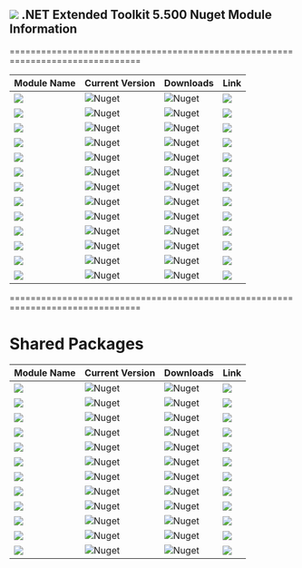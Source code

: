 ## <img src="https://github.com/Wagnerp/Krypton-NET-Version-Dashboard/blob/master/Assets/Icons/PNG/KR%2064%20%20x%2064%20Orange.png" /> .NET Extended Toolkit 5.500 Nuget Module Information

===============================================================================

| Module Name | Current Version | Downloads | Link |
|---|---|---|---|
| <img src="https://img.shields.io/badge/Module-Base-yellow.svg" /> | ![Nuget](https://img.shields.io/nuget/v/Krypton.Toolkit.Suite.Extended.Base.Canary) | ![Nuget](https://img.shields.io/nuget/dt/Krypton.Toolkit.Suite.Extended.Base.Canary?color=brightgreen) |  <a href="https://www.nuget.org/packages/Krypton.Toolkit.Suite.Extended.Base.Canary/"><img src="https://img.shields.io/badge/Download-Link-9cf.svg" /></a> |
| <img src="https://img.shields.io/badge/Module-Data Visualisation-yellow.svg" /> | ![Nuget](https://img.shields.io/nuget/v/Krypton.Toolkit.Suite.Extended.Data.Visualisation.Canary) | ![Nuget](https://img.shields.io/nuget/dt/Krypton.Toolkit.Suite.Extended.Data.Visualisation.Canary?color=brightgreen) | <a href="https://www.nuget.org/packages/Krypton.Toolkit.Suite.Extended.Data.Visualisation.Canary/"><img src="https://img.shields.io/badge/Download-Link-9cf.svg" /></a> |
| <img src="https://img.shields.io/badge/Module-Drawing Suite-yellow.svg" /> | ![Nuget](https://img.shields.io/nuget/v/Krypton.Toolkit.Suite.Extended.Drawing.Suite.Canary) | ![Nuget](https://img.shields.io/nuget/dt/Krypton.Toolkit.Suite.Extended.Drawing.Suite.Canary?color=brightgreen) | <a href="https://www.nuget.org/packages/Krypton.Toolkit.Suite.Extended.Drawing.Suite.Canary/"><img src="https://img.shields.io/badge/Download-Link-9cf.svg" /></a> |
| <img src="https://img.shields.io/badge/Module-Dialogs-yellow.svg" /> | ![Nuget](https://img.shields.io/nuget/v/Krypton.Toolkit.Suite.Extended.Dialogs.Canary) | ![Nuget](https://img.shields.io/nuget/dt/Krypton.Toolkit.Suite.Extended.Dialogs.Canary?color=brightgreen) | <a href="https://www.nuget.org/packages/Krypton.Toolkit.Suite.Extended.Dialogs.Canary/"><img src="https://img.shields.io/badge/Download-Link-9cf.svg" /></a> |
| <img src="https://img.shields.io/badge/Module-Menu & Toolbar Items-yellow.svg" /> | ![Nuget](https://img.shields.io/nuget/v/Krypton.Toolkit.Suite.Extended.Tool.Strip.Items.Canary) | ![Nuget](https://img.shields.io/nuget/dt/Krypton.Toolkit.Suite.Extended.Tool.Strip.Items.Canary?color=brightgreen) |<a href="https://www.nuget.org/packages/Krypton.Toolkit.Suite.Extended.Tool.Strip.Items.Canary/"><img src="https://img.shields.io/badge/Download-Link-9cf.svg" /></a> |
| <img src="https://img.shields.io/badge/Module-Extended Standard Controls-yellow" /> | ![Nuget](https://img.shields.io/nuget/v/Krypton.Toolkit.Suite.Extended.Standard.Controls.Canary) | ![Nuget](https://img.shields.io/nuget/dt/Krypton.Toolkit.Suite.Extended.Standard.Controls.Canary?color=brightgreen) | <a href="https://www.nuget.org/packages/Krypton.Toolkit.Suite.Extended.Standard.Control.Canary/"><img src="https://img.shields.io/badge/Download-Link-9cf.svg" /></a> |
| <img src="https://img.shields.io/badge/Module-Floating Menu & Toolbars-yellow.svg" /> | ![Nuget](https://img.shields.io/nuget/v/Krypton.Toolkit.Suite.Extended.Floating.Toolbars.Canary) | ![Nuget](https://img.shields.io/nuget/dt/Krypton.Toolkit.Suite.Extended.Floating.Toolbars.Canary?color=brightgreen) | <a href="https://www.nuget.org/packages/Krypton.Toolkit.Suite.Extended.Floating.Toolbars.Canary/"><img src="https://img.shields.io/badge/Download-Link-9cf.svg" /></a> |
| <img src="https://img.shields.io/badge/Module-IO Components-yellow.svg" /> | ![Nuget](https://img.shields.io/nuget/v/Krypton.Toolkit.Suite.Extended.IO.Canary) | ![Nuget](https://img.shields.io/nuget/dt/Krypton.Toolkit.Suite.Extended.IO.Canary?color=brightgreen) | <a href="https://www.nuget.org/packages/Krypton.Toolkit.Suite.Extended.IO.Canary/"><img src="https://img.shields.io/badge/Download-Link-9cf.svg" /></a> |
| <img src="https://img.shields.io/badge/Module-Krypton Outlook Grid-yellow.svg" /> | ![Nuget](https://img.shields.io/nuget/v/Krypton.Toolkit.Suite.Extended.Outlook.Grid.Canary) | ![Nuget](https://img.shields.io/nuget/dt/Krypton.Toolkit.Suite.Extended.Outlook.Grid.Canary?color=brightgreen) | <a href="https://www.nuget.org/packages/Krypton.Toolkit.Suite.Extended.Outlook.Grid.Canary/"><img src="https://img.shields.io/badge/Download-Link-9cf.svg" /></a> |
| <img src="https://img.shields.io/badge/Module-Navi Suite-yellow.svg" /> | ![Nuget](https://img.shields.io/nuget/v/Krypton.Toolkit.Suite.Extended.Navi.Suite.Canary) | ![Nuget](https://img.shields.io/nuget/dt/Krypton.Toolkit.Suite.Extended.Navi.Suite.Canary?color=brightgreen) | <a href="https://www.nuget.org/packages/Krypton.Toolkit.Suite.Extended.Navi.Suite.Canary/"><img src="https://img.shields.io/badge/Download-Link-9cf.svg" /></a> |
| <img src="https://img.shields.io/badge/Module-Networking-yellow.svg" /> | ![Nuget](https://img.shields.io/nuget/v/Krypton.Toolkit.Suite.Extended.Networking.Canary) | ![Nuget](https://img.shields.io/nuget/dt/Krypton.Toolkit.Suite.Extended.Networking.Canary?color=brightgreen) | <a href="https://www.nuget.org/packages/Krypton.Toolkit.Suite.Extended.Networking.Canary/"><img src="https://img.shields.io/badge/Download-Link-9cf.svg" /></a> |
| <img src="https://img.shields.io/badge/Module-Task Dialogs-yellow.svg" /> | ![Nuget](https://img.shields.io/nuget/v/Krypton.Toolkit.Suite.Extended.Task.Dialogs.Canary) | ![Nuget](https://img.shields.io/nuget/dt/Krypton.Toolkit.Suite.Extended.Task.Dialogs.Canary?color=brightgreen) | <a href="https://www.nuget.org/packages/Krypton.Toolkit.Suite.Extended.Task.Dialogs.Canary/"><img src="https://img.shields.io/badge/Download-Link-9cf.svg" /></a> |
| <img src="https://img.shields.io/badge/Module-Wizard-yellow.svg" /> | ![Nuget](https://img.shields.io/nuget/v/Krypton.Toolkit.Suite.Extended.Wizard.Canary) | ![Nuget](https://img.shields.io/nuget/dt/Krypton.Toolkit.Suite.Extended.Wizard.Canary?color=brightgreen) | <a href="https://www.nuget.org/packages/Krypton.Toolkit.Suite.Extended.Wizard.Canary/"><img src="https://img.shields.io/badge/Download-Link-9cf.svg" /></a> |

===============================================================================

# Shared Packages

| Module Name | Current Version | Downloads | Link |
|---|---|---|---|
| <img src="https://img.shields.io/badge/Module-Common-yellow.svg" /> | ![Nuget](https://img.shields.io/nuget/v/Krypton.Toolkit.Suite.Extended.Common.Canary) | ![Nuget](https://img.shields.io/nuget/dt/Krypton.Toolkit.Suite.Extended.Common.Canary?color=brightgreen) |  <a href="https://www.nuget.org/packages/Krypton.Toolkit.Suite.Extended.Common.Canary/"><img src="https://img.shields.io/badge/Download-Link-9cf.svg" /></a> |
| <img src="https://img.shields.io/badge/Module-Core-yellow.svg" /> | ![Nuget](https://img.shields.io/nuget/v/Krypton.Toolkit.Suite.Extended.Core.Canary) | ![Nuget](https://img.shields.io/nuget/dt/Krypton.Toolkit.Suite.Extended.Core.Canary?color=brightgreen) | <a href="https://www.nuget.org/packages/Krypton.Toolkit.Suite.Extended.Core.Canary/"><img src="https://img.shields.io/badge/Download-Link-9cf.svg" /></a> |
| <img src="https://img.shields.io/badge/Module-Global Utilities-yellow.svg" /> | ![Nuget](https://img.shields.io/nuget/v/Krypton.Toolkit.Suite.Extended.Global.Utilities.Canary) | ![Nuget](https://img.shields.io/nuget/dt/Krypton.Toolkit.Suite.Extended.Global.Utilities.Canary?color=brightgreen) | <a href="https://www.nuget.org/packages/Krypton.Toolkit.Suite.Extended.Global.Utilities.Canary/"><img src="https://img.shields.io/badge/Download-Link-9cf.svg" /></a> |
| <img src="https://img.shields.io/badge/Module-Language Model-yellow.svg" /> | ![Nuget](https://img.shields.io/nuget/v/Krypton.Toolkit.Suite.Extended.Language.Model.Canary) | ![Nuget](https://img.shields.io/nuget/dt/Krypton.Toolkit.Suite.Extended.Language.Model.Canary?color=brightgreen) | <a href="https://www.nuget.org/packages/Krypton.Toolkit.Suite.Extended.Language.Model.Canary/"><img src="https://img.shields.io/badge/Download-Link-9cf.svg" /></a> |
| <img src="https://img.shields.io/badge/Module-Palette Controller-yellow.svg" /> | ![Nuget](https://img.shields.io/nuget/v/Krypton.Toolkit.Suite.Extended.Palette.Controller.Canary) | ![Nuget](https://img.shields.io/nuget/dt/Krypton.Toolkit.Suite.Extended.Palette.Controller.Canary?color=brightgreen) |<a href="https://www.nuget.org/packages/Krypton.Toolkit.Suite.Extended.Palette.Controller.Canary/"><img src="https://img.shields.io/badge/Download-Link-9cf.svg" /></a> |
| <img src="https://img.shields.io/badge/Module-Palette Controls-yellow" /> | ![Nuget](https://img.shields.io/nuget/v/Krypton.Toolkit.Suite.Extended.Palette.Controls.Canary) | ![Nuget](https://img.shields.io/nuget/dt/Krypton.Toolkit.Suite.Extended.Palette.Controls.Canary?color=brightgreen) | <a href="https://www.nuget.org/packages/Krypton.Toolkit.Suite.Extended.Palette.Controls.Canary/"><img src="https://img.shields.io/badge/Download-Link-9cf.svg" /></a> |
| <img src="https://img.shields.io/badge/Module-Palette Utilities-yellow.svg" /> | ![Nuget](https://img.shields.io/nuget/v/Krypton.Toolkit.Suite.Extended.Palette.Utilities.Canary) | ![Nuget](https://img.shields.io/nuget/dt/Krypton.Toolkit.Suite.Extended.Palette.Utilities.Canary?color=brightgreen) | <a href="https://www.nuget.org/packages/Krypton.Toolkit.Suite.Extended.Palette.Utilities.Canary/"><img src="https://img.shields.io/badge/Download-Link-9cf.svg" /></a> |
| <img src="https://img.shields.io/badge/Module-Persistence-yellow.svg" /> | ![Nuget](https://img.shields.io/nuget/v/Krypton.Toolkit.Suite.Extended.Persistence.Canary) | ![Nuget](https://img.shields.io/nuget/dt/Krypton.Toolkit.Suite.Extended.Persistence.Canary?color=brightgreen) | <a href="https://www.nuget.org/packages/Krypton.Toolkit.Suite.Extended.Persistence.Canary/"><img src="https://img.shields.io/badge/Download-Link-9cf.svg" /></a> |
| <img src="https://img.shields.io/badge/Module-Resources-yellow.svg" /> | ![Nuget](https://img.shields.io/nuget/v/Krypton.Toolkit.Suite.Extended.Resources.Canary) | ![Nuget](https://img.shields.io/nuget/dt/Krypton.Toolkit.Suite.Extended.Resources.Canary?color=brightgreen) | <a href="https://www.nuget.org/packages/Krypton.Toolkit.Suite.Extended.Resources.Canary/"><img src="https://img.shields.io/badge/Download-Link-9cf.svg" /></a> |
| <img src="https://img.shields.io/badge/Module-Settings-yellow.svg" /> | ![Nuget](https://img.shields.io/nuget/v/Krypton.Toolkit.Suite.Extended.Settings.Canary) | ![Nuget](https://img.shields.io/nuget/dt/Krypton.Toolkit.Suite.Extended.Settings.Canary?color=brightgreen) | <a href="https://www.nuget.org/packages/Krypton.Toolkit.Suite.Extended.Settings.Canary/"><img src="https://img.shields.io/badge/Download-Link-9cf.svg" /></a> |
| <img src="https://img.shields.io/badge/Module-Control Settings-yellow.svg" /> | ![Nuget](https://img.shields.io/nuget/v/Krypton.Toolkit.Suite.Extended.Control.Settings.Canary) | ![Nuget](https://img.shields.io/nuget/dt/Krypton.Toolkit.Suite.Extended.Control.Settings.Canary?color=brightgreen) | <a href="https://www.nuget.org/packages/Krypton.Toolkit.Suite.Extended.Control.Settings.Canary/"><img src="https://img.shields.io/badge/Download-Link-9cf.svg" /></a> |
| <img src="https://img.shields.io/badge/Module-Utilities-yellow.svg" /> | ![Nuget](https://img.shields.io/nuget/v/Krypton.Toolkit.Suite.Extended.Utilities.Canary) | ![Nuget](https://img.shields.io/nuget/dt/Krypton.Toolkit.Suite.Extended.Utilities.Canary?color=brightgreen) | <a href="https://www.nuget.org/packages/Krypton.Toolkit.Suite.Extended.Utilities.Canary/"><img src="https://img.shields.io/badge/Download-Link-9cf.svg" /></a> |